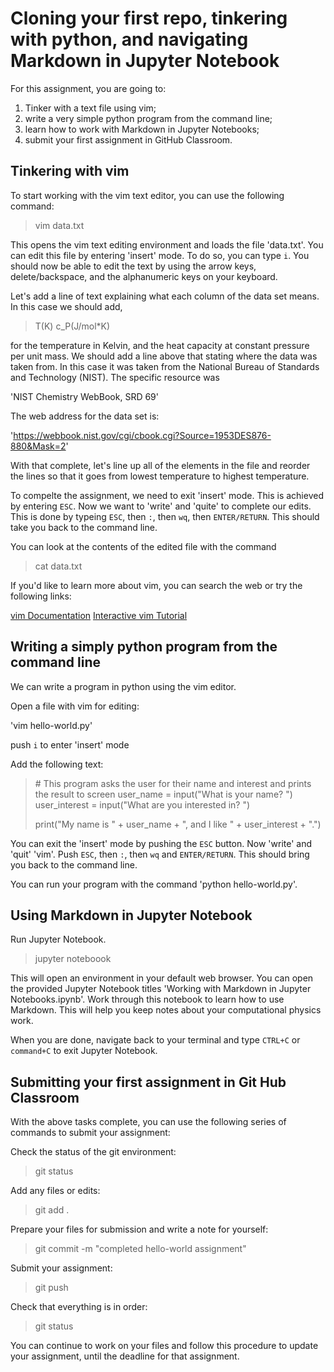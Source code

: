 # Cloning your first repo, tinkering with python, and navigating Markdown in Jupyter Notebook

For this assignment, you are going to:

1. Tinker with a text file using vim; 
2. write a very simple python program from the command line;
3. learn how to work with Markdown in Jupyter Notebooks;
4. submit your first assignment in GitHub Classroom.

## Tinkering with vim

To start working with the vim text editor, you can use the following command:

> vim data.txt

This opens the vim text editing environment and loads the file 'data.txt'. You can edit this file by entering 'insert' mode. To do so, you can type `i`. You should now be able to edit the text by using the arrow keys, delete/backspace, and the alphanumeric keys on your keyboard.

Let's add a line of text explaining what each column of the data set means. In this case we should add,

> T(K)  c_P(J/mol*K)

for the temperature in Kelvin, and the heat capacity at constant pressure per unit mass. We should add a line above that stating where the data was taken from. In this case it was taken from the National Bureau of Standards and Technology (NIST). The specific resource was

'NIST Chemistry WebBook, SRD 69'

The web address for the data set is: 

'https://webbook.nist.gov/cgi/cbook.cgi?Source=1953DES876-880&Mask=2'

With that complete, let's line up all of the elements in the file and reorder the lines so that it goes from lowest temperature to highest temperature.

To compelte the assignment, we need to exit 'insert' mode. This is achieved by entering `ESC`. Now we want to 'write' and 'quite' to complete our edits. This is done by typeing `ESC`, then `:`, then `wq`, then `ENTER/RETURN`. This should take you back to the command line.

You can look at the contents of the edited file with the command

> cat data.txt

If you'd like to learn more about vim, you can search the web or try the following links:

[vim Documentation](https://www.vim.org/)
[Interactive vim Tutorial](https://openvim.com/)

## Writing a simply python program from the command line

We can write a program in python using the vim editor.

Open a file with vim for editing:

'vim hello-world.py'

push `i` to enter 'insert' mode

Add the following text:

> \# This program asks the user for their name and interest and prints the result to screen
> user_name = input("What is your name? ")
> user_interest = input("What are you interested in? ")
>
> print("My name is " + user_name + ", and I like " + user_interest + ".")

You can exit the 'insert' mode by pushing the `ESC` button. Now 'write' and 'quit' 'vim'. Push `ESC`, then `:`, then `wq` and `ENTER/RETURN`. This should bring you back to the command line.

You can run your program with the command 'python hello-world.py'.

## Using Markdown in Jupyter Notebook

Run Jupyter Notebook.

> jupyter noteboook

This will open an environment in your default web browser. You can open the provided Jupyter Notebook titles 'Working with Markdown in Jupyter Notebooks.ipynb'. Work through this notebook to learn how to use Markdown. This will help you keep notes about your computational physics work.

When you are done, navigate back to your terminal and type `CTRL+C` or `command+C` to exit Jupyter Notebook.

## Submitting your first assignment in Git Hub Classroom

With the above tasks complete, you can use the following series of commands to submit your assignment:

Check the status of the git environment:
> git status

Add any files or edits:
> git add .

Prepare your files for submission and write a note for yourself:
> git commit -m "completed hello-world assignment"

Submit your assignment:
> git push

Check that everything is in order:
> git status

You can continue to work on your files and follow this procedure to update your assignment, until the deadline for that assignment.


